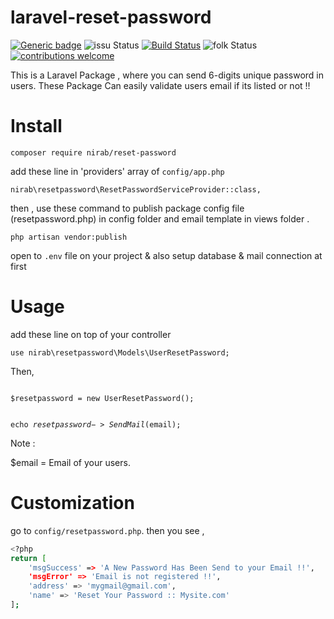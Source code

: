 # laravel-reset-password

[![Generic badge](https://img.shields.io/badge/Verson-v1.0-<COLOR>.svg)](https://github.com/IANirab/laravel-reset-password/releases) ![issu Status](https://img.shields.io/github/issues/IANirab/laravel-reset-password)
[![Build Status](https://travis-ci.org/boennemann/badges.svg?branch=master)](https://github.com/IANirab/laravel-reset-password/releases) ![folk Status](https://img.shields.io/github/forks/IANirab/laravel-reset-password)
[![contributions welcome](https://img.shields.io/badge/contributions-welcome-brightgreen.svg?style=flat)](https://github.com/IANirab/laravel-reset-password/issues)

This is a Laravel Package , where you can send 6-digits unique password in users. These Package Can easily validate users email if its listed or not !!

# Install

`composer require nirab/reset-password`

add these line in 'providers' array of `config/app.php`

`nirab\resetpassword\ResetPasswordServiceProvider::class,`

then ,
use these command to publish package config file (resetpassword.php) in config folder and email template in views folder .

`php artisan vendor:publish`

open to `.env` file on your project & also setup database & mail connection at first

# Usage

add these line on top of your controller

`use nirab\resetpassword\Models\UserResetPassword;`

Then,

<code>
$resetpassword = new UserResetPassword();

echo $resetpassword->SendMail($email);</code>

Note :

\$email = Email of your users.

# Customization

go to `config/resetpassword.php`.
then you see ,

```bash
<?php
return [
    'msgSuccess' => 'A New Password Has Been Send to your Email !!',
    'msgError' => 'Email is not registered !!',
    'address' => 'mygmail@gmail.com',
    'name' => 'Reset Your Password :: Mysite.com'
];
```
